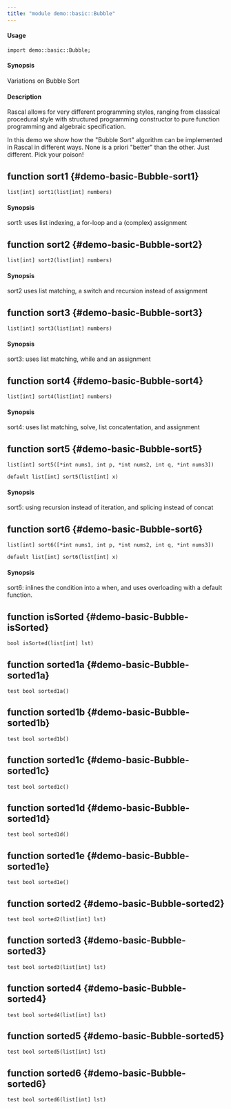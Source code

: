 ```yaml
---
title: "module demo::basic::Bubble"
---
```


#### Usage

`import demo::basic::Bubble;`

#### Synopsis

Variations on Bubble Sort

#### Description


Rascal allows for very different programming styles, ranging 
from classical procedural style with structured programming 
constructor to pure function programming and algebraic specification.

In this demo we show how the "Bubble Sort" algorithm can 
be implemented in Rascal in different ways. None is a priori
"better" than the other. Just different. Pick your poison!


## function sort1 {#demo-basic-Bubble-sort1}

```rascal
list[int] sort1(list[int] numbers)

```

#### Synopsis

sort1: uses list indexing, a for-loop and a (complex) assignment

## function sort2 {#demo-basic-Bubble-sort2}

```rascal
list[int] sort2(list[int] numbers)

```

#### Synopsis

sort2 uses list matching, a switch and recursion instead of assignment

## function sort3 {#demo-basic-Bubble-sort3}

```rascal
list[int] sort3(list[int] numbers)

```

#### Synopsis

sort3: uses list matching, while and an assignment

## function sort4 {#demo-basic-Bubble-sort4}

```rascal
list[int] sort4(list[int] numbers)

```

#### Synopsis

sort4: uses list matching, solve, list concatentation, and assignment

## function sort5 {#demo-basic-Bubble-sort5}

```rascal
list[int] sort5([*int nums1, int p, *int nums2, int q, *int nums3])

default list[int] sort5(list[int] x)

```

#### Synopsis

sort5: using recursion instead of iteration, and splicing instead of concat

## function sort6 {#demo-basic-Bubble-sort6}

```rascal
list[int] sort6([*int nums1, int p, *int nums2, int q, *int nums3])

default list[int] sort6(list[int] x)

```

#### Synopsis

sort6: inlines the condition into a when, and uses overloading with a default function.

## function isSorted {#demo-basic-Bubble-isSorted}

```rascal
bool isSorted(list[int] lst)

```

## function sorted1a {#demo-basic-Bubble-sorted1a}

```rascal
test bool sorted1a()

```

## function sorted1b {#demo-basic-Bubble-sorted1b}

```rascal
test bool sorted1b()

```

## function sorted1c {#demo-basic-Bubble-sorted1c}

```rascal
test bool sorted1c()

```

## function sorted1d {#demo-basic-Bubble-sorted1d}

```rascal
test bool sorted1d()

```

## function sorted1e {#demo-basic-Bubble-sorted1e}

```rascal
test bool sorted1e()

```

## function sorted2 {#demo-basic-Bubble-sorted2}

```rascal
test bool sorted2(list[int] lst)

```

## function sorted3 {#demo-basic-Bubble-sorted3}

```rascal
test bool sorted3(list[int] lst)

```

## function sorted4 {#demo-basic-Bubble-sorted4}

```rascal
test bool sorted4(list[int] lst)

```

## function sorted5 {#demo-basic-Bubble-sorted5}

```rascal
test bool sorted5(list[int] lst)

```

## function sorted6 {#demo-basic-Bubble-sorted6}

```rascal
test bool sorted6(list[int] lst)

```

